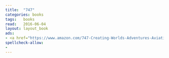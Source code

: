 ```yaml
---
title:  "747"
categories: books
tags:	books
read:	2016-06-04
layout: layout_book
ads:
- <a href="https://www.amazon.com/747-Creating-Worlds-Adventures-Aviation/dp/0060882425/ref=as_li_ss_il?s=books&ie=UTF8&qid=1466061513&sr=1-1&keywords=747&linkCode=li2&tag=wojcadamkoszh-20&linkId=6b2d88d55302335ba6978d0715ecfcbf" target="_blank"><img border="0" src="//ws-na.amazon-adsystem.com/widgets/q?_encoding=UTF8&ASIN=0060882425&Format=_SL160_&ID=AsinImage&MarketPlace=US&ServiceVersion=20070822&WS=1&tag=wojcadamkoszh-20" ></a><img src="//ir-na.amazon-adsystem.com/e/ir?t=wojcadamkoszh-20&l=li2&o=1&a=0060882425" width="1" height="1" border="0" alt="" style="border:none !important; margin:0px !important;" />
spellcheck-allow:
- 
---
```


